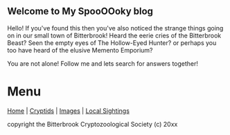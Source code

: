 
## Welcome to My SpooOOoky blog

Hello! If you've found this then you've also noticed the strange things going on in our small town of Bitterbrook!
Heard the eerie cries of the Bitterbrook Beast? Seen the empty eyes of The Hollow-Eyed Hunter?
or perhaps you too have heard of the elusive Memento Emporium?

You are not alone! Follow me and lets search for answers together!

# Menu
[Home](index.md) | [Cryptids](cryptids.md) | [Images](images.md) | [Local Sightings](local-sightings.md)

copyright the Bitterbrook Cryptozoological Society (c) 20xx

